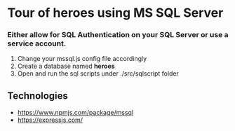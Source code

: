 # Tour of heroes using MS SQL Server

### Either allow for SQL Authentication on your SQL Server or use a service account. 
1. Change your mssql.js config file accordingly
2. Create a database named **heroes**
3. Open and run the sql scripts under ./src/sqlscript folder

## Technologies
- https://www.npmjs.com/package/mssql
- https://expressjs.com/